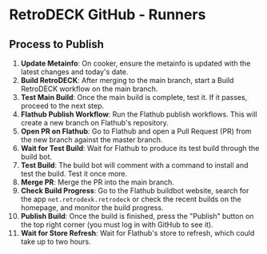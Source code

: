 # RetroDECK GitHub - Runners

## Process to Publish

1. **Update Metainfo**: On cooker, ensure the metainfo is updated with the latest changes and today's date.
2. **Build RetroDECK**: After merging to the main branch, start a Build RetroDECK workflow on the main branch.
3. **Test Main Build**: Once the main build is complete, test it. If it passes, proceed to the next step.
4. **Flathub Publish Workflow**: Run the Flathub publish workflows. This will create a new branch on Flathub's repository.
5. **Open PR on Flathub**: Go to Flathub and open a Pull Request (PR) from the new branch against the master branch.
6. **Wait for Test Build**: Wait for Flathub to produce its test build through the build bot.
7. **Test Build**: The build bot will comment with a command to install and test the build. Test it once more.
8. **Merge PR**: Merge the PR into the main branch.
9. **Check Build Progress**: Go to the Flathub buildbot website, search for the app `net.retrodexk.retrodeck` or check the recent builds on the homepage, and monitor the build progress.
10. **Publish Build**: Once the build is finished, press the "Publish" button on the top right corner (you must log in with GitHub to see it).
11. **Wait for Store Refresh**: Wait for Flathub's store to refresh, which could take up to two hours.
